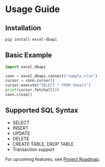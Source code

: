 # Usage Guide

## Installation

```bash
pip install excel-dbapi
```

## Basic Example

```python
import excel_dbapi

conn = excel_dbapi.connect("sample.xlsx")
cursor = conn.cursor()
cursor.execute("SELECT * FROM Sheet1")
print(cursor.fetchall())
conn.close()
```

## Supported SQL Syntax

- SELECT
- INSERT
- UPDATE
- DELETE
- CREATE TABLE, DROP TABLE
- Transaction support

For upcoming features, see [Project Roadmap](ROADMAP.md).

